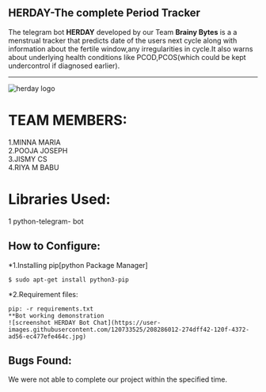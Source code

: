HERDAY-The complete Period Tracker
---
The telegram bot **HERDAY** developed by our Team **Brainy Bytes** is a a menstrual tracker that predicts date of the users next  cycle along with information about the  fertile window,any irregularities in cycle.It also warns about underlying health conditions like PCOD,PCOS(which could be kept undercontrol if diagnosed earlier).

******

![herday logo](https://user-images.githubusercontent.com/120732691/208279172-2e02a22c-19ab-461a-8d34-f73cd35b0689.jpg)

# TEAM MEMBERS:

1.MINNA MARIA<br/>
2.POOJA JOSEPH<br/>
3.JISMY CS<br/>
4.RIYA M BABU<br/>

# Libraries Used:
1 python-telegram- bot
  
      
      
      
 ## How to Configure:

*1.Installing pip[python Package Manager]
```shell
$ sudo apt-get install python3-pip
```
*2.Requirement files:

```shell
pip: -r requirements.txt
**Bot working demonstration
![screenshot HERDAY Bot Chat](https://user-images.githubusercontent.com/120733525/208286012-274dff42-120f-4372-ad56-ec477efe464c.jpg)

```



## Bugs Found:
We were not able to complete our project within the specified time.


  
      
      
      
